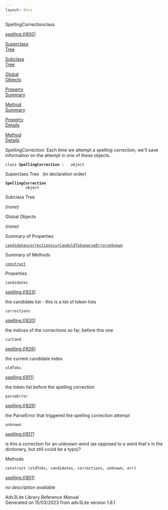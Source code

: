 ```yaml
---
layout: docs
---
```

<span class="title">SpellingCorrection</span><span class="type">class</span>

[spelling.t](../file/spelling.t.html)\[[800](../source/spelling.t.html#800)\]

[Superclass  
Tree](#_SuperClassTree_)

[Subclass  
Tree](#_SubClassTree_)

[Global  
Objects](#_ObjectSummary_)

[Property  
Summary](#_PropSummary_)

[Method  
Summary](#_MethodSummary_)

[Property  
Details](#_Properties_)

[Method  
Details](#_Methods_)



SpellingCorrection: Each time we attempt a spelling correction, we'll
save information on the attempt in one of these objects.

`class `**`SpellingCorrection`**` :   object`



<span id="_SuperClassTree_"></span>



<span class="hdln">Superclass Tree</span>   (in declaration order)



**`SpellingCorrection`**  
`         object`  
<span id="_SubClassTree_"></span>



<span class="hdln">Subclass Tree</span>  



*(none)* <span id="_ObjectSummary_"></span>



<span class="hdln">Global Objects</span>  



*(none)* <span id="_PropSummary_"></span>



<span class="hdln">Summary of Properties</span>  



[`candidates`](#candidates)[`corrections`](#corrections)[`curCand`](#curCand)[`oldToks`](#oldToks)[`parseError`](#parseError)[`unknown`](#unknown)

<span id="_MethodSummary_"></span>



<span class="hdln">Summary of Methods</span>  



[`construct`](#construct)

<span id="_Properties_"></span>



<span class="hdln">Properties</span>  



<span id="candidates"></span>

`candidates`

[spelling.t](../file/spelling.t.html)\[[823](../source/spelling.t.html#823)\]



the candidate list - this is a list of token lists



<span id="corrections"></span>

`corrections`

[spelling.t](../file/spelling.t.html)\[[820](../source/spelling.t.html#820)\]



the indices of the corrections so far, before this one



<span id="curCand"></span>

`curCand`

[spelling.t](../file/spelling.t.html)\[[826](../source/spelling.t.html#826)\]



the current candidate index



<span id="oldToks"></span>

`oldToks`

[spelling.t](../file/spelling.t.html)\[[811](../source/spelling.t.html#811)\]



the token list before the spelling correction



<span id="parseError"></span>

`parseError`

[spelling.t](../file/spelling.t.html)\[[829](../source/spelling.t.html#829)\]



the ParseError that triggered the spelling correction attempt



<span id="unknown"></span>

`unknown`

[spelling.t](../file/spelling.t.html)\[[817](../source/spelling.t.html#817)\]



is this a correction for an unknown word (as opposed to a word that's in
the dictionary, but still could be a typo)?



<span id="_Methods_"></span>



<span class="hdln">Methods</span>  



<span id="construct"></span>

`construct (oldToks, candidates, corrections, unknown, err)`

[spelling.t](../file/spelling.t.html)\[[801](../source/spelling.t.html#801)\]



*no description available*





Adv3Lite Library Reference Manual  
Generated on 15/03/2023 from adv3Lite version 1.6.1


